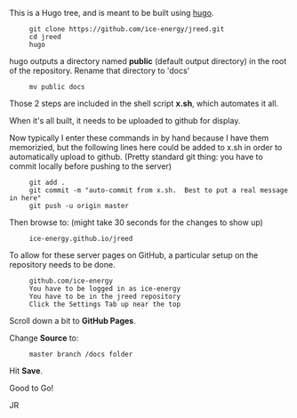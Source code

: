 
This is a Hugo tree, and is meant to be built using
[hugo](https://gohugo.io).

```
     git clone https://github.com/ice-energy/jreed.git
     cd jreed
     hugo
```

hugo outputs a directory named **public** (default output directory)
in the root of the repository.  Rename that directory to 'docs'

```
     mv public docs
```

Those 2 steps are included in the shell script **x.sh**, which
automates it all.

When it's all built, it needs to be uploaded to github for display.

Now typically I enter these commands in by hand because I have them
memorizied, but the following lines here could be added to x.sh
in order to automatically upload to github.    (Pretty standard git
thing:  you have to commit locally before pushing to the server)

```
     git add .
     git commit -m "auto-commit from x.sh.  Best to put a real message in here"
     git push -u origin master
```

Then browse to: (might take 30 seconds for the changes to show up)

```
     ice-energy.github.io/jreed
```

To allow for these server pages on GitHub, a particular setup
on the repository needs to be done.

```
     github.com/ice-energy
     You have to be logged in as ice-energy
     You have to be in the jreed repository
     Click the Settings Tab up near the top
```

Scroll down a bit to **GitHub Pages**.

Change **Source** to:

```
     master branch /docs folder
```

Hit **Save**.


Good to Go!



JR






